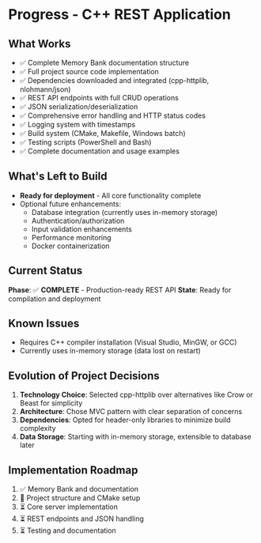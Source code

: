 # Progress - C++ REST Application

## What Works
- ✅ Complete Memory Bank documentation structure
- ✅ Full project source code implementation
- ✅ Dependencies downloaded and integrated (cpp-httplib, nlohmann/json)
- ✅ REST API endpoints with full CRUD operations
- ✅ JSON serialization/deserialization
- ✅ Comprehensive error handling and HTTP status codes
- ✅ Logging system with timestamps
- ✅ Build system (CMake, Makefile, Windows batch)
- ✅ Testing scripts (PowerShell and Bash)
- ✅ Complete documentation and usage examples

## What's Left to Build
- **Ready for deployment** - All core functionality complete
- Optional future enhancements:
  - Database integration (currently uses in-memory storage)
  - Authentication/authorization
  - Input validation enhancements
  - Performance monitoring
  - Docker containerization

## Current Status
**Phase**: ✅ **COMPLETE** - Production-ready REST API
**State**: Ready for compilation and deployment

## Known Issues
- Requires C++ compiler installation (Visual Studio, MinGW, or GCC)
- Currently uses in-memory storage (data lost on restart)

## Evolution of Project Decisions
1. **Technology Choice**: Selected cpp-httplib over alternatives like Crow or Beast for simplicity
2. **Architecture**: Chose MVC pattern with clear separation of concerns
3. **Dependencies**: Opted for header-only libraries to minimize build complexity
4. **Data Storage**: Starting with in-memory storage, extensible to database later

## Implementation Roadmap
1. ✅ Memory Bank and documentation
2. 🔄 Project structure and CMake setup
3. ⏳ Core server implementation
4. ⏳ REST endpoints and JSON handling
5. ⏳ Testing and documentation